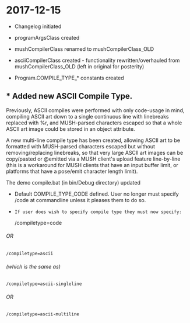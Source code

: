 # 2017-12-15

* Changelog initiated

* programArgsClass created

* mushCompilerClass renamed to mushCompilerClass_OLD

* asciiCompilerClass created - functionality rewritten/overhauled from mushCompilerClass_OLD (left in original for posterity)

* Program.COMPILE_TYPE_* constants created

## * Added new ASCII Compile Type.

Previously, ASCII compiles were performed with only code-usage in mind, compiling ASCII art down to a single continuous line with linebreaks replaced with %r, and MUSH-parsed characters escaped so that a whole ASCII art image could be stored in an object attribute.

A new multi-line compile type has been created, allowing ASCII art to be formatted with MUSH-parsed characters escaped but without removing/replacing linebreaks, so that very large ASCII art images can be copy/pasted or @emitted via a MUSH client's upload feature line-by-line (this is a workaround for MUSH clients that have an input buffer limit, or platforms that have a pose/emit character length limit).

The demo compile.bat (in bin/Debug directory) updated

* Default COMPILE_TYPE_CODE defined.  User no longer must specify /code at commandline unless it pleases them to do so.

*     If user does wish to specify compile type they must now specify:

    /compiletype=code

######     OR

    /compiletype=ascii

######     (which is the same as)

    /compiletype=ascii-singleline

######     OR

    /compiletype=ascii-multiline